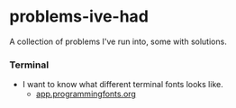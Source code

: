 # problems-ive-had
A collection of problems I've run into, some with solutions.

### Terminal

* I want to know what different terminal fonts looks like.
  * [app.programmingfonts.org](https://app.programmingfonts.org/#camingocode)
